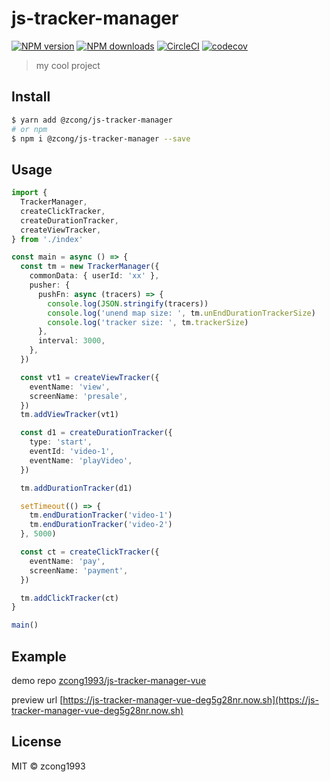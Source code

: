 # js-tracker-manager

[![NPM version](https://img.shields.io/npm/v/@zcong/js-tracker-manager.svg?style=flat)](https://npmjs.com/package/@zcong/js-tracker-manager) [![NPM downloads](https://img.shields.io/npm/dm/@zcong/js-tracker-manager.svg?style=flat)](https://npmjs.com/package/@zcong/js-tracker-manager) [![CircleCI](https://circleci.com/gh/zcong1993/js-tracker-manager/tree/master.svg?style=shield)](https://circleci.com/gh/zcong1993/js-tracker-manager/tree/master) [![codecov](https://codecov.io/gh/zcong1993/js-tracker-manager/branch/master/graph/badge.svg)](https://codecov.io/gh/zcong1993/js-tracker-manager)

> my cool project

## Install

```bash
$ yarn add @zcong/js-tracker-manager
# or npm
$ npm i @zcong/js-tracker-manager --save
```

## Usage

```ts
import {
  TrackerManager,
  createClickTracker,
  createDurationTracker,
  createViewTracker,
} from './index'

const main = async () => {
  const tm = new TrackerManager({
    commonData: { userId: 'xx' },
    pusher: {
      pushFn: async (tracers) => {
        console.log(JSON.stringify(tracers))
        console.log('unend map size: ', tm.unEndDurationTrackerSize)
        console.log('tracker size: ', tm.trackerSize)
      },
      interval: 3000,
    },
  })

  const vt1 = createViewTracker({
    eventName: 'view',
    screenName: 'presale',
  })
  tm.addViewTracker(vt1)

  const d1 = createDurationTracker({
    type: 'start',
    eventId: 'video-1',
    eventName: 'playVideo',
  })

  tm.addDurationTracker(d1)

  setTimeout(() => {
    tm.endDurationTracker('video-1')
    tm.endDurationTracker('video-2')
  }, 5000)

  const ct = createClickTracker({
    eventName: 'pay',
    screenName: 'payment',
  })

  tm.addClickTracker(ct)
}

main()
```

## Example

demo repo [zcong1993/js-tracker-manager-vue](https://github.com/zcong1993/js-tracker-manager-vue)

preview url [https://js-tracker-manager-vue-deg5g28nr.now.sh](https://js-tracker-manager-vue-deg5g28nr.now.sh)

## License

MIT &copy; zcong1993
